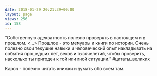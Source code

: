 ```yaml
---
date: 2018-01-29 20:21:39+00:00
layout: page
views: 256
id: 158
---
```


“Собственную адекватность полезно проверять в настоящем и в прошлом. <…> Прошлое - это мемуары и книги по истории. Очень полезно свои текущие навыки и человеческий опыт накладывать на события прошедших лет, веков и тысячелетий, чтобы проверить, насколько ты пригоден к той или иной ситуации.” #цитаты_великих

Кароч - полезно читать книжки и думать обо всем там.


